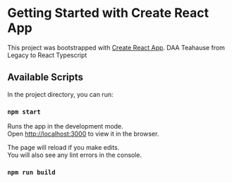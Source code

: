 # Getting Started with Create React App

This project was bootstrapped with [Create React App](https://github.com/facebook/create-react-app).
DAA Teahause from Legacy to React Typescript

## Available Scripts

In the project directory, you can run:

### `npm start`

Runs the app in the development mode.\
Open [http://localhost:3000](http://localhost:3000) to view it in the browser.

The page will reload if you make edits.\
You will also see any lint errors in the console.

### `npm run build`
